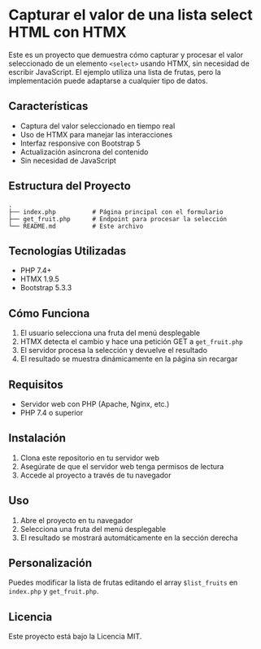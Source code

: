 # Capturar el valor de una lista select HTML con HTMX

Este es un proyecto que demuestra cómo capturar y procesar el valor seleccionado de un elemento `<select>` usando HTMX, sin necesidad de escribir JavaScript. El ejemplo utiliza una lista de frutas, pero la implementación puede adaptarse a cualquier tipo de datos.

## Características

- Captura del valor seleccionado en tiempo real
- Uso de HTMX para manejar las interacciones
- Interfaz responsive con Bootstrap 5
- Actualización asíncrona del contenido
- Sin necesidad de JavaScript

## Estructura del Proyecto

```
.
├── index.php          # Página principal con el formulario
├── get_fruit.php      # Endpoint para procesar la selección
└── README.md          # Este archivo
```

## Tecnologías Utilizadas

- PHP 7.4+
- HTMX 1.9.5
- Bootstrap 5.3.3

## Cómo Funciona

1. El usuario selecciona una fruta del menú desplegable
2. HTMX detecta el cambio y hace una petición GET a `get_fruit.php`
3. El servidor procesa la selección y devuelve el resultado
4. El resultado se muestra dinámicamente en la página sin recargar

## Requisitos

- Servidor web con PHP (Apache, Nginx, etc.)
- PHP 7.4 o superior

## Instalación

1. Clona este repositorio en tu servidor web
2. Asegúrate de que el servidor web tenga permisos de lectura
3. Accede al proyecto a través de tu navegador

## Uso

1. Abre el proyecto en tu navegador
2. Selecciona una fruta del menú desplegable
3. El resultado se mostrará automáticamente en la sección derecha

## Personalización

Puedes modificar la lista de frutas editando el array `$list_fruits` en `index.php` y `get_fruit.php`.

## Licencia

Este proyecto está bajo la Licencia MIT. 